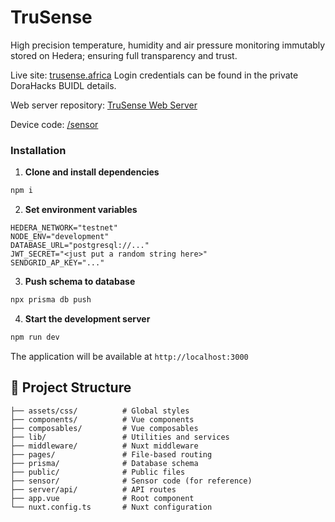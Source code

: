 # TruSense

High precision temperature, humidity and air pressure monitoring immutably stored on Hedera; ensuring full transparency and trust.

Live site: [trusense.africa](https://www.trusense.africa)
Login credentials can be found in the private DoraHacks BUIDL details.

Web server repository: [TruSense Web Server](https://github.com/louweal/trusense-web-server)

Device code: [/sensor](https://github.com/louweal/trusense/tree/master/sensor)

### Installation

1. **Clone and install dependencies**

```bash
npm i
```

2. **Set environment variables**

```
HEDERA_NETWORK="testnet"
NODE_ENV="development"
DATABASE_URL="postgresql://..."
JWT_SECRET="<just put a random string here>"
SENDGRID_AP_KEY="..."
```

3. **Push schema to database**

```bash
npx prisma db push

```

4. **Start the development server**

```bash
npm run dev
```

The application will be available at `http://localhost:3000`

## 📁 Project Structure

```
├── assets/css/          # Global styles
├── components/          # Vue components
├── composables/         # Vue composables
├── lib/                 # Utilities and services
├── middleware/          # Nuxt middleware
├── pages/               # File-based routing
├── prisma/              # Database schema
├── public/              # Public files
├── sensor/              # Sensor code (for reference)
├── server/api/          # API routes
├── app.vue              # Root component
└── nuxt.config.ts       # Nuxt configuration
```
